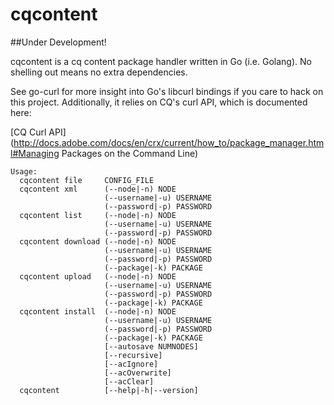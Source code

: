 cqcontent
=========
##Under Development!

cqcontent is a cq content package handler written in Go (i.e. Golang). No shelling out
means no extra dependencies. 

See go-curl for more insight into Go's libcurl bindings if
you care to hack on this project. Additionally, it relies on CQ's 
curl API, which is documented here:

[CQ Curl API](http://docs.adobe.com/docs/en/crx/current/how_to/package_manager.html#Managing Packages on the Command Line)
```
Usage:
  cqcontent file     CONFIG_FILE
  cqcontent xml      (--node|-n) NODE
                     (--username|-u) USERNAME
                     (--password|-p) PASSWORD
  cqcontent list     (--node|-n) NODE
                     (--username|-u) USERNAME
                     (--password|-p) PASSWORD
  cqcontent download (--node|-n) NODE
                     (--username|-u) USERNAME
                     (--password|-p) PASSWORD
                     (--package|-k) PACKAGE
  cqcontent upload   (--node|-n) NODE
                     (--username|-u) USERNAME
                     (--password|-p) PASSWORD
                     (--package|-k) PACKAGE
  cqcontent install  (--node|-n) NODE
                     (--username|-u) USERNAME
                     (--password|-p) PASSWORD
                     (--package|-k) PACKAGE
                     [--autosave NUMNODES]
                     [--recursive]
                     [--acIgnore]
                     [--acOverwrite]
                     [--acClear]
  cqcontent          [--help|-h|--version]
```
